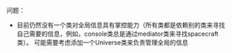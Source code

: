 问题：

+ 目前仍然没有一个类对全局信息具有掌控能力（所有类都是依赖别的类来寻找自己需要的信息，例如，console类总是通过mediator类来寻找spacecraft类）。
可能需要考虑添加一个Universe类来负责管理全局的信息